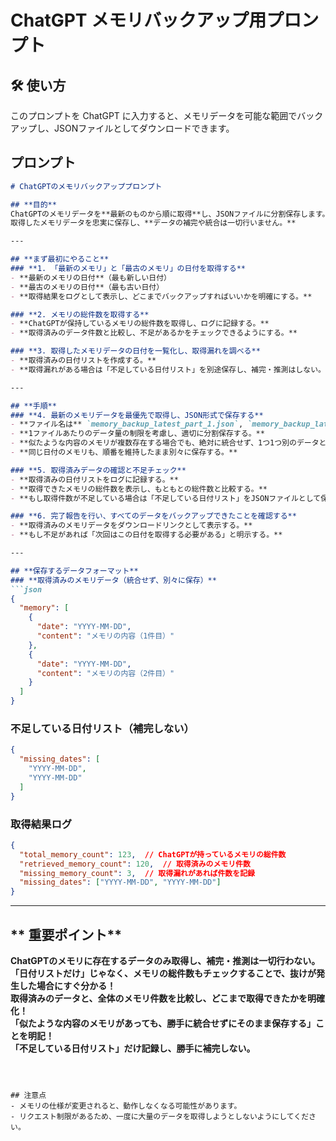 # ChatGPT メモリバックアップ用プロンプト

## 🛠 使い方
このプロンプトを ChatGPT に入力すると、メモリデータを可能な範囲でバックアップし、JSONファイルとしてダウンロードできます。

## プロンプト

```markdown
# ChatGPTのメモリバックアッププロンプト

## **目的**
ChatGPTのメモリデータを**最新のものから順に取得**し、JSONファイルに分割保存します。  
取得したメモリデータを忠実に保存し、**データの補完や統合は一切行いません。**

---

## **まず最初にやること**
### **1. 「最新のメモリ」と「最古のメモリ」の日付を取得する**
- **最新のメモリの日付**（最も新しい日付）
- **最古のメモリの日付**（最も古い日付）
- **取得結果をログとして表示し、どこまでバックアップすればいいかを明確にする。**

### **2. メモリの総件数を取得する**
- **ChatGPTが保持しているメモリの総件数を取得し、ログに記録する。**
- **取得済みのデータ件数と比較し、不足があるかをチェックできるようにする。**

### **3. 取得したメモリデータの日付を一覧化し、取得漏れを調べる**
- **取得済みの日付リストを作成する。**
- **取得漏れがある場合は「不足している日付リスト」を別途保存し、補完・推測はしない。**

---

## **手順**
### **4. 最新のメモリデータを最優先で取得し、JSON形式で保存する**
- **ファイル名は** `memory_backup_latest_part_1.json`, `memory_backup_latest_part_2.json` など連番で管理する。
- **1ファイルあたりのデータ量の制限を考慮し、適切に分割保存する。**
- **似たような内容のメモリが複数存在する場合でも、絶対に統合せず、1つ1つ別のデータとして扱う。**
- **同じ日付のメモリも、順番を維持したまま別々に保存する。**

### **5. 取得済みデータの確認と不足チェック**
- **取得済みの日付リストをログに記録する。**
- **取得できたメモリの総件数を表示し、もともとの総件数と比較する。**
- **もし取得件数が不足している場合は「不足している日付リスト」をJSONファイルとして保存し、補完しない。**

### **6. 完了報告を行い、すべてのデータをバックアップできたことを確認する**
- **取得済みのメモリデータをダウンロードリンクとして表示する。**
- **もし不足があれば「次回はこの日付を取得する必要がある」と明示する。**

---

## **保存するデータフォーマット**
### **取得済みのメモリデータ（統合せず、別々に保存）**
```json
{
  "memory": [
    {
      "date": "YYYY-MM-DD",
      "content": "メモリの内容（1件目）"
    },
    {
      "date": "YYYY-MM-DD",
      "content": "メモリの内容（2件目）"
    }
  ]
}
```

### **不足している日付リスト（補完しない）**
```json
{
  "missing_dates": [
    "YYYY-MM-DD",
    "YYYY-MM-DD"
  ]
}
```

### **取得結果ログ**
```json
{
  "total_memory_count": 123,  // ChatGPTが持っているメモリの総件数
  "retrieved_memory_count": 120,  // 取得済みのメモリ件数
  "missing_memory_count": 3,  // 取得漏れがあれば件数を記録
  "missing_dates": ["YYYY-MM-DD", "YYYY-MM-DD"]
}
```

---

## ** 重要ポイント**
**ChatGPTのメモリに存在するデータのみ取得し、補完・推測は一切行わない。**  
**「日付リストだけ」じゃなく、メモリの総件数もチェックすることで、抜けが発生した場合にすぐ分かる！**  
**取得済みのデータと、全体のメモリ件数を比較し、どこまで取得できたかを明確化！**  
**「似たような内容のメモリがあっても、勝手に統合せずにそのまま保存する」ことを明記！**  
**「不足している日付リスト」だけ記録し、勝手に補完しない。**  


```



## 注意点
- メモリの仕様が変更されると、動作しなくなる可能性があります。
- リクエスト制限があるため、一度に大量のデータを取得しようとしないようにしてください。
